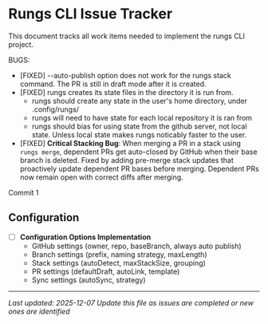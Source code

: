 # Rungs CLI Issue Tracker

This document tracks all work items needed to implement the rungs CLI project.

BUGS:
- [FIXED] --auto-publish option does not work for the rungs stack command. The PR is still in draft mode after it is created.
- [FIXED] rungs creates its state files in the directory it is run from.
  - rungs should create any state in the user's home directory, under .config/rungs/<state>
  - rungs will need to have state for each local repository it is ran from
  - rungs should bias for using state from the github server, not local state. Unless local state makes rungs noticably faster to the user. 
- [FIXED] **Critical Stacking Bug**: When merging a PR in a stack using `rungs merge`, dependent PRs get auto-closed by GitHub when their base branch is deleted. Fixed by adding pre-merge stack updates that proactively update dependent PR bases before merging. Dependent PRs now remain open with correct diffs after merging.

Commit 1


## Configuration

- [ ] **Configuration Options Implementation**
  - GitHub settings (owner, repo, baseBranch, always auto publish)
  - Branch settings (prefix, naming strategy, maxLength)
  - Stack settings (autoDetect, maxStackSize, grouping)
  - PR settings (defaultDraft, autoLink, template)
  - Sync settings (autoSync, strategy)

---

*Last updated: 2025-12-07*
*Update this file as issues are completed or new ones are identified*
